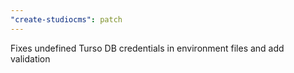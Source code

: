 ```yaml
---
"create-studiocms": patch
---
```


Fixes undefined Turso DB credentials in environment files and add validation
